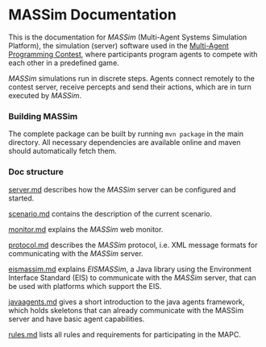 # MASSim Documentation

This is the documentation for _MASSim_ (Multi-Agent Systems Simulation Platform), the simulation (server) software used in the [Multi-Agent Programming Contest](https://multiagentcontest.org/), where participants program agents to compete with each other in a predefined game.

_MASSim_ simulations run in discrete steps. Agents connect remotely to the contest server, receive percepts and send their actions, which are in turn executed by _MASSim_.

### Building MASSim
The complete package can be built by running ```mvn package``` in the main directory. All necessary dependencies are available online and maven should
automatically fetch them.

### Doc structure

[server.md](server.md) describes how the _MASSim_ server can be configured and started.

[scenario.md](scenario.md) contains the description of the current scenario.

[monitor.md](monitor.md) explains the _MASSim_ web monitor.

[protocol.md](protocol.md) describes the _MASSim_ protocol, i.e. XML message formats for communicating with the _MASSim_ server.

[eismassim.md](eismassim.md) explains _EISMASSim_, a Java library using the Environment Interface Standard (EIS) to communicate with the _MASSim_ server, that can be used with platforms which support the EIS.

[javaagents.md](javaagents.md) gives a short introduction to the java agents framework, which holds skeletons that can already communicate with the MASSim server and have basic agent capabilities.

[rules.md](rules.md) lists all rules and requirements for participating in the MAPC.
